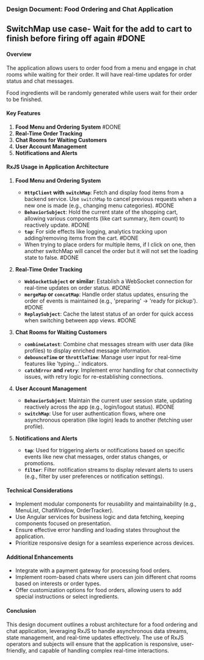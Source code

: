 ### Design Document: Food Ordering and Chat Application



## SwitchMap use case- Wait for the add to cart to finish before firing off again #DONE 

#### Overview

The application allows users to order food from a menu and engage in chat rooms while waiting for their order. It will have real-time updates for order status and chat messages.

Food ingredients will be randomly generated while users wait for their order to be finished.

#### Key Features

1. **Food Menu and Ordering System** #DONE 
2. **Real-Time Order Tracking**
3. **Chat Rooms for Waiting Customers**
4. **User Account Management**
5. **Notifications and Alerts**

#### RxJS Usage in Application Architecture

1. **Food Menu and Ordering System**
    
    - **`HttpClient` with `switchMap`**: Fetch and display food items from a backend service. Use `switchMap` to cancel previous requests when a new one is made (e.g., changing menu categories). #DONE 
    - **`BehaviorSubject`**: Hold the current state of the shopping cart, allowing various components (like cart summary, item count) to reactively update. #DONE 
    - **`tap`**: For side effects like logging, analytics tracking upon adding/removing items from the cart. #DONE 
	- When trying to place orders for multiple items, if I click on one, then another switchMap will cancel the order but it will not set the loading state to false. #DONE 
1. **Real-Time Order Tracking**
    
    - **`WebSocketSubject` or similar**: Establish a WebSocket connection for real-time updates on order status. #DONE 
    - **`mergeMap` or `concatMap`**: Handle order status updates, ensuring the order of events is maintained (e.g., 'preparing' -> 'ready for pickup'). #DONE 
    - **`ReplaySubject`**: Cache the latest status of an order for quick access when switching between app views. #DONE 
3. **Chat Rooms for Waiting Customers**
    
    - **`combineLatest`**: Combine chat messages stream with user data (like profiles) to display enriched message information.
    - **`debounceTime` or `throttleTime`**: Manage user input for real-time features like 'typing...' indicators.
    - **`catchError` and `retry`**: Implement error handling for chat connectivity issues, with retry logic for re-establishing connections.
4. **User Account Management**
    
    - **`BehaviorSubject`**: Maintain the current user session state, updating reactively across the app (e.g., login/logout status). #DONE 
    - **`switchMap`**: Use for user authentication flows, where one asynchronous operation (like login) leads to another (fetching user profile).
5. **Notifications and Alerts**
    
    - **`tap`**: Used for triggering alerts or notifications based on specific events like new chat messages, order status changes, or promotions.
    - **`filter`**: Filter notification streams to display relevant alerts to users (e.g., filter by user preferences or notification settings).

#### Technical Considerations

- Implement modular components for reusability and maintainability (e.g., MenuList, ChatWindow, OrderTracker).
- Use Angular services for business logic and data fetching, keeping components focused on presentation.
- Ensure effective error handling and loading states throughout the application.
- Prioritize responsive design for a seamless experience across devices.

#### Additional Enhancements

- Integrate with a payment gateway for processing food orders.
- Implement room-based chats where users can join different chat rooms based on interests or order types.
- Offer customization options for food orders, allowing users to add special instructions or select ingredients.

#### Conclusion

This design document outlines a robust architecture for a food ordering and chat application, leveraging RxJS to handle asynchronous data streams, state management, and real-time updates effectively. The use of RxJS operators and subjects will ensure that the application is responsive, user-friendly, and capable of handling complex real-time interactions.